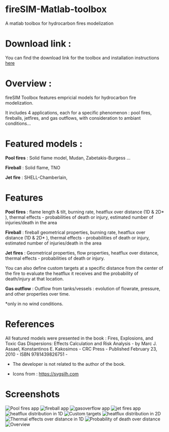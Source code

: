 # fireSIM-Matlab-toolbox
A matlab toolbox for hydrocarbon fires modelization 

# Download link : 
You can find the download link for the toolbox and installation instructions [here](https://github.com/YakNazim/fireSIM-Matlab-toolbox/releases)

# Overview : 
fireSIM Toolbox features empricial models for hydrocarbon fire modelization. 

It includes 4 applications, each for a specific phenomenon : pool fires, fireballs, jetfires, and gas outflows, with consideration to ambiant conditions...

# Featured models  : 
**Pool fires** : Solid flame model, Mudan, Zabetakis-Burgess ...

**Fireball** : Solid flame, TNO 

**Jet fire** : SHELL-Chamberlain, 

# Features
**Pool fires** : flame length & tilt, burning rate, heatflux over distance (1D & 2D* ), thermal effects - probabilities of death or injury, estimated number of injuries/death in the area

**Fireball** : fireball geometrical properties, burning rate, heatflux over distance (1D & 2D* ), thermal effects - probabilities of death or injury, estimated number of injuries/death in the area

**Jet fires** : Geometrical properties, flow properties, heatflux over distance, thermal effects - probabilities of death or injury. 

You can also define custom targets at a specific distance from the center of the fire to evaluate the heatflux it receives and the probability of death/injury at that location. 

**Gas outflow** :  Outflow from tanks/vessels : evolution of  flowrate, pressure, and other properties over time. 

*only in no wind conditions. 

 
# References 
All featured models were presented in the book : 
Fires, Explosions, and Toxic Gas Dispersions: Effects Calculation and Risk Analysis - 
by Marc J. Assael, Konstantinos E. Kakosimos - 
CRC Press - 
Published February 23, 2010 -
ISBN 9781439826751 -  

- The developer is not related to the author of the book.

- Icons from :  https://svgsilh.com

# Screenshots 
![Pool fires app](/screenshots/fire.png?raw=true "Pool fires app")
![fireball app](/screenshots/fireball.png?raw=true "fireball app")
![gasoverflow app](/screenshots/gasoverflow.png?raw=true "gasoverflow app")
![jet fires app](/screenshots/jet.png?raw=true "jet fires app")
![heatflux distribution in 1D](/screenshots/untitled.jpg?raw=true "heatflux distribution in 1D")
![Custom targets](/screenshots/untitled2.jpg?raw=true "Custom targets")
![heatflux distribution in 2D](/screenshots/untitled3.jpg?raw=true "heatflux distribution in 2D")
![Thermal effects over distance in 1D](/screenshots/untitled4.jpg?raw=true "Thermal effects over distance in 1D")
![Probability of death over distance](/screenshots/untitled5.jpg?raw=true "Probability of death over distance")
![Overview](/screenshots/untitled6.jpg?raw=true "Overview")


